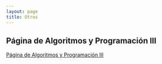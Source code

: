 ```yaml
---
layout: page
title: Otros
---
```


## Página de Algoritmos y Programación III

[Página de Algoritmos y Programación III](https://algoritmos-iii.github.io/)